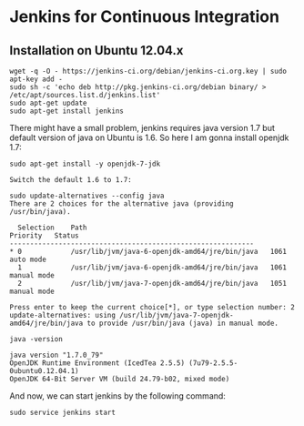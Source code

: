 # Jenkins for Continuous Integration


## Installation on Ubuntu 12.04.x

```
wget -q -O - https://jenkins-ci.org/debian/jenkins-ci.org.key | sudo apt-key add -
sudo sh -c 'echo deb http://pkg.jenkins-ci.org/debian binary/ > /etc/apt/sources.list.d/jenkins.list'
sudo apt-get update
sudo apt-get install jenkins
```

There might have a small problem, jenkins requires java version 1.7 but default version of java on Ubuntu is 1.6. So here I am gonna install openjdk 1.7:
```
sudo apt-get install -y openjdk-7-jdk

Switch the default 1.6 to 1.7:

sudo update-alternatives --config java
There are 2 choices for the alternative java (providing /usr/bin/java).

  Selection    Path                                            Priority   Status
------------------------------------------------------------
* 0            /usr/lib/jvm/java-6-openjdk-amd64/jre/bin/java   1061      auto mode
  1            /usr/lib/jvm/java-6-openjdk-amd64/jre/bin/java   1061      manual mode
  2            /usr/lib/jvm/java-7-openjdk-amd64/jre/bin/java   1051      manual mode

Press enter to keep the current choice[*], or type selection number: 2
update-alternatives: using /usr/lib/jvm/java-7-openjdk-amd64/jre/bin/java to provide /usr/bin/java (java) in manual mode.

java -version

java version "1.7.0_79"
OpenJDK Runtime Environment (IcedTea 2.5.5) (7u79-2.5.5-0ubuntu0.12.04.1)
OpenJDK 64-Bit Server VM (build 24.79-b02, mixed mode)

```

And now, we can start jenkins by the following command:
```
sudo service jenkins start
```

